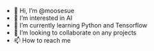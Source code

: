 - 👋 Hi, I’m @moosesue
- 👀 I’m interested in AI
- 🌱 I’m currently learning Python and Tensorflow
- 💞️ I’m looking to collaborate on any projects 
- 📫 How to reach me 

<!---
moosesue/moosesue is a ✨ special ✨ repository because its `README.md` (this file) appears on your GitHub profile.
You can click the Preview link to take a look at your changes.
--->
